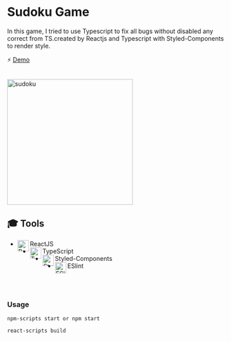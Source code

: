  # Sudoku Game
   In this game, I tried to use Typescript to fix all bugs without disabled any correct from TS.created by Reactjs and Typescript with Styled-Components to render style.

⚡ [Demo](https://app.netlify.com/sites/sudoko-react-ts/overview)

<br/>

<img width="291" alt="sudoku" src="https://user-images.githubusercontent.com/53225954/125205253-a4e40e80-e281-11eb-863b-bbeb5b26d96f.png">



## 🎓 Tools 
* ReactJS <img align="left" alt="ReactJS" hover="ReactJS" width="26px" src="https://user-images.githubusercontent.com/53225954/125205128-17082380-e281-11eb-8ba5-e7d70965a4b8.png" />
* TypeScript <img align="left" alt="TypeScript" hover="TypeScript" width="26px" src="https://user-images.githubusercontent.com/53225954/106741696-53718c80-661c-11eb-98e4-c77ddd684540.png" />
* Styled-Components <img align="left" alt="Styled-components" hover="Styled-components" width="26px" src="https://user-images.githubusercontent.com/53225954/106741691-52405f80-661c-11eb-90f6-85333ec484cc.png" />
* ESlint <img align="left" alt="ESlint" hover="ESlint" width="26px" src="https://user-images.githubusercontent.com/53225954/125204056-92ff6d00-e27b-11eb-9c03-f124cebaa1f8.png" />
 
   

<br/>
<br/>

### Usage

```
npm-scripts start or npm start

react-scripts build
```
  








